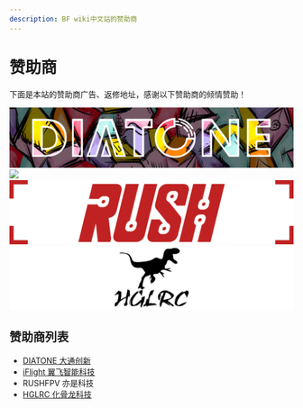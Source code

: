 ```yaml
---
description: BF wiki中文站的赞助商
---
```


# 赞助商

下面是本站的赞助商广告、返修地址，感谢以下赞助商的倾情赞助！

[![](.gitbook/assets/diatone.png)](https://www.jahoooo.cn/)     [![](.gitbook/assets/iflight-rc.jpg)](https://iflight-rc.taobao.com)  ![](.gitbook/assets/rush+.jpg)     ![](.gitbook/assets/hglrc-logo.jpg) 

## 赞助商列表

* [DIATONE 大通创新](https://www.jahoooo.cn/)
* [iFlight 翼飞智能科技](https://iflight-rc.taobao.com)
* RUSHFPV 亦是科技
* [HGLRC 化骨龙科技](http://hglrc.net/)


